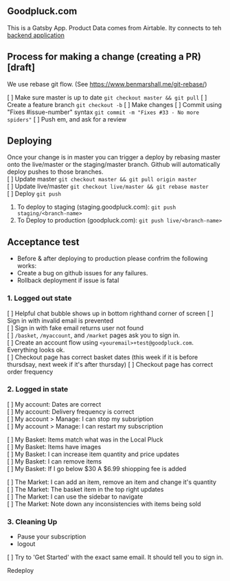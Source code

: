 ## Goodpluck.com

This is a Gatsby App. Product Data comes from Airtable. Ity connects to teh [backend application](https://github.com/cheningD/goodpluck_cf_worker)

## Process for making a change (creating a PR) [draft]

We use rebase git flow. (See https://www.benmarshall.me/git-rebase/)

[ ] Make sure master is up to date `git checkout master && git pull`
[ ] Create a feature branch `git checkout -b`
[ ] Make changes
[ ] Commit using "Fixes #issue-number" syntax `git commit -m "Fixes #33 - No more spiders"`
[ ] Push em, and ask for a review

## Deploying

Once your change is in master you can trigger a deploy by rebasing master onto the live/master or the staging/master branch. Github will automatically deploy pushes to those branches.  
[ ] Update master `git checkout master && git pull origin master`  
[ ] Update live/master `git checkout live/master && git rebase master`  
[ ] Deploy `git push`

1. To deploy to staging (staging.goodpluck.com): `git push staging/<branch-name>`
2. To Deploy to production (goodpluck.com): `git push live/<branch-name>`

## Acceptance test

- Before & after deploying to production please confrim the following works:
- Create a bug on github issues for any failures.
- Rollback deployment if issue is fatal

### 1. Logged out state

[ ] Helpful chat bubble shows up in bottom righthand corner of screen
[ ] Sign in with invalid email is prevented  
[ ] Sign in with fake email returns user not found  
[ ] `/basket`, `/myaccount`, and `/market` pages ask you to sign in.  
[ ] Create an account flow using `<youremail>+test@goodpluck.com`. Everything looks ok.  
[ ] Checkout page has correct basket dates (this week if it is before thursdsay, next week if it's after thursday)
[ ] Checkout page has correct order frequency

### 2. Logged in state

[ ] My account: Dates are correct  
[ ] My account: Delivery frequency is correct  
[ ] My account > Manage: I can stop my subsription  
[ ] My account > Manage: I can restart my subscription

[ ] My Basket: Items match what was in the Local Pluck  
[ ] My Basket: Items have images  
[ ] My Basket: I can increase item quantity and price updates  
[ ] My Basket: I can remove items  
[ ] My Basket: If I go below $30 A $6.99 shiopping fee is added

[ ] The Market: I can add an item, remove an item and change it's quantity  
[ ] The Market: The basket item in the top right updates  
[ ] The Market: I can use the sidebar to navigate  
[ ] The Market: Note down any inconsistencies with items being sold

### 3. Cleaning Up

- Pause your subscription
- logout

[ ] Try to 'Get Started' with the exact same email. It should tell you to sign in.

Redeploy
